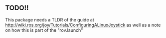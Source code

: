 ## TODO!!

This package needs a TLDR of the guide at http://wiki.ros.org/joy/Tutorials/ConfiguringALinuxJoystick as well as a note on how this is part of the "rov.launch" 
